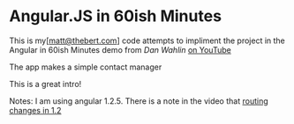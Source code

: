 Angular.JS in 60ish Minutes
===========================
This is my[matt@thebert.com] code attempts to impliment the project in the Angular in 60ish Minutes demo from _Dan Wahlin_ 
[on YouTube](http://www.youtube.com/watch?v=i9MHigUZKEM)

The app makes a simple contact manager

This is a great intro!

Notes: I am using angular 1.2.5.  There is a note in the video that [routing changes in 1.2](http://tinyurl.com/ngRoute)




